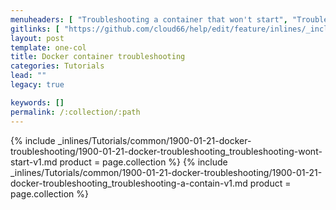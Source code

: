 ```yaml
---
menuheaders: [ "Troubleshooting a container that won't start", "Troubleshooting a container that has started" ]
gitlinks: [ "https://github.com/cloud66/help/edit/feature/inlines/_includes/_inlines/Tutorials/common/1900-01-21-docker-troubleshooting/1900-01-21-docker-troubleshooting_troubleshooting-wont-start-v1.md", "https://github.com/cloud66/help/edit/feature/inlines/_includes/_inlines/Tutorials/common/1900-01-21-docker-troubleshooting/1900-01-21-docker-troubleshooting_troubleshooting-a-contain-v1.md" ]
layout: post
template: one-col
title: Docker container troubleshooting
categories: Tutorials
lead: ""
legacy: true

keywords: []
permalink: /:collection/:path
---
```




{% include _inlines/Tutorials/common/1900-01-21-docker-troubleshooting/1900-01-21-docker-troubleshooting_troubleshooting-wont-start-v1.md  product = page.collection %}
{% include _inlines/Tutorials/common/1900-01-21-docker-troubleshooting/1900-01-21-docker-troubleshooting_troubleshooting-a-contain-v1.md  product = page.collection %}